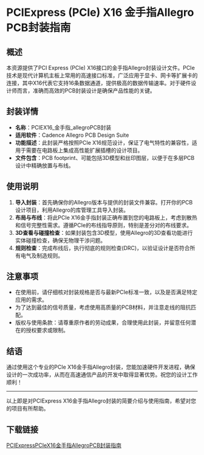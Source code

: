 # PCIExpress (PCIe) X16 金手指Allegro PCB封装指南

## 概述
本资源提供了PCI Express (PCIe) X16接口的金手指Allegro封装设计文件。PCIe技术是现代计算机主板上常用的高速接口标准，广泛应用于显卡、网卡等扩展卡的连接，其中X16代表它支持16条数据通道，提供极高的数据传输速率。对于硬件设计师而言，准确而高效的PCB封装设计是确保产品性能的关键。

## 封装详情
- **名称**：PCIEX16_金手指_allegroPCB封装
- **适用软件**：Cadence Allegro PCB Design Suite
- **功能描述**：此封装严格按照PCIe X16规范设计，保证了电气特性的兼容性，适用于需要在电路板上集成高性能扩展插槽的设计项目。
- **文件包含**：PCB footprint、可能包括3D模型和丝印图层，以便于在多层PCB设计中精确放置与布线。

## 使用说明
1. **导入封装**：首先确保你的Allegro版本与提供的封装文件兼容。打开你的PCB设计项目，利用Allegro的库管理工具导入封装。
2. **布局与布线**：将此PCIe X16金手指封装正确布置到您的电路板上，考虑到散热和信号完整性需求。遵循PCIe的布线指导原则，特别是差分对的布线要求。
3. **3D查看与碰撞检查**：如果封装包含3D模型，使用Allegro的3D查看功能进行实体碰撞检查，确保无物理干涉问题。
4. **规则检查**：完成布线后，执行彻底的规则检查(DRC)，以验证设计是否符合所有电气及制造规则。

## 注意事项
- 在使用前，请仔细核对封装规格是否与最新PCIe标准一致，以及是否满足特定应用的需求。
- 为了达到最佳的信号质量，考虑使用高质量的PCB材料，并注意走线的阻抗匹配。
- 版权与使用条款：请尊重原作者的劳动成果，合理使用此封装，并留意任何潜在的授权要求或限制。

## 结语
通过使用这个专业的PCIe X16金手指Allegro封装，您能加速硬件开发进程，确保设计的一次成功率，从而在高速通信产品的开发中取得显著优势。祝您的设计工作顺利！

---

以上即是对PCIExpress X16金手指Allegro封装的简要介绍与使用指南，希望对您的项目有所帮助。

## 下载链接

[PCIExpressPCIeX16金手指AllegroPCB封装指南](https://pan.quark.cn/s/7b7c5c5e1f5e)